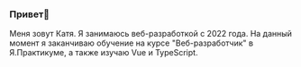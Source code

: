 ### Привет👋
Меня зовут Катя. Я занимаюсь веб-разработкой с 2022 года. На данный момент я заканчиваю обучение на курсе "Веб-разработчик" в Я.Практикуме, а также изучаю Vue и TypeScript.
<!--
**katyaslanidi/katyaslanidi** is a ✨ _special_ ✨ repository because its `README.md` (this file) appears on your GitHub profile.

Here are some ideas to get you started:

- 🔭 I’m currently working on ...
- 🌱 I’m currently learning ...
- 👯 I’m looking to collaborate on ...
- 🤔 I’m looking for help with ...
- 💬 Ask me about ...
- 📫 How to reach me: ...
- 😄 Pronouns: ...
- ⚡ Fun fact: ...
-->
